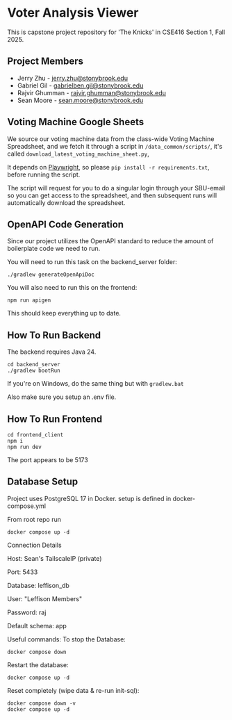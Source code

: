 # Voter Analysis Viewer

This is capstone project repository for 'The Knicks' in CSE416 Section 1,
Fall 2025.

## Project Members

- Jerry Zhu - jerry.zhu@stonybrook.edu
- Gabriel Gil - gabrielben.gil@stonybrook.edu
- Rajvir Ghumman - rajvir.ghumman@stonybrook.edu
- Sean Moore - sean.moore@stonybrook.edu

## Voting Machine Google Sheets
We source our voting machine data from the class-wide Voting Machine Spreadsheet,
and we fetch it through a script in `/data_common/scripts/`, it's called `download_latest_voting_machine_sheet.py`,

It depends on [Playwright](https://playwright.dev/), so please `pip install -r requirements.txt`, before
running the script.

The script will request for you to do a singular login through your SBU-email so you can get access to the
spreadsheet, and then subsequent runs will automatically download the spreadsheet.

## OpenAPI Code Generation
Since our project utilizes the OpenAPI standard to reduce the amount of boilerplate code
we need to run.

You will need to run this task on the backend_server folder:
```
./gradlew generateOpenApiDoc
```

You will also need to run this on the frontend:
```
npm run apigen
```

This should keep everything up to date.

## How To Run Backend

The backend requires Java 24.

```
cd backend_server
./gradlew bootRun
```

If you're on Windows, do the same thing but with `gradlew.bat`

Also make sure you setup an .env file.

## How To Run Frontend

```
cd frontend_client
npm i
npm run dev
```

The port appears to be 5173

## Database Setup

Project uses PostgreSQL 17 in Docker. setup is defined in docker-compose.yml

From root repo run

```
docker compose up -d
```

Connection Details

Host: Sean's TailscaleIP (private)

Port: 5433

Database: leffison_db

User: "Leffison Members"

Password: raj

Default schema: app

Useful commands:
To stop the Database:
```
docker compose down
```
Restart the database:
```
docker compose up -d
```
Reset completely (wipe data & re-run init-sql):
```
docker compose down -v
docker compose up -d
```
